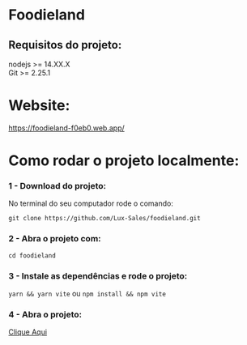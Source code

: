 # Foodieland

###

## Requisitos do projeto:
nodejs >= 14.XX.X <br/>
Git >= 2.25.1

# Website:

https://foodieland-f0eb0.web.app/

# Como rodar o projeto localmente:

### 1 - Download do projeto:

No terminal do seu computador rode o comando:

`git clone https://github.com/Lux-Sales/foodieland.git`

### 2 - Abra o projeto com:

`cd foodieland`

### 3 - Instale as dependências e rode o projeto:

`yarn && yarn vite`
ou
`npm install && npm vite`

### 4 - Abra o projeto:

[Clique Aqui](http://localhost:3000)

<!-- ## Tecnologias Utilizadas:
<ol>
  <li>React</li>
  <li>Typescript</li>
  <li>Firebase</li>
  <li>Styled Components</li>
</ol> -->
